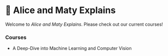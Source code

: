 # 🤖 Alice and Maty Explains

Welcome to *Alice and Maty Explains*. Please check out our current courses!

### Courses

- A Deep-Dive into Machine Learning and Computer Vision
